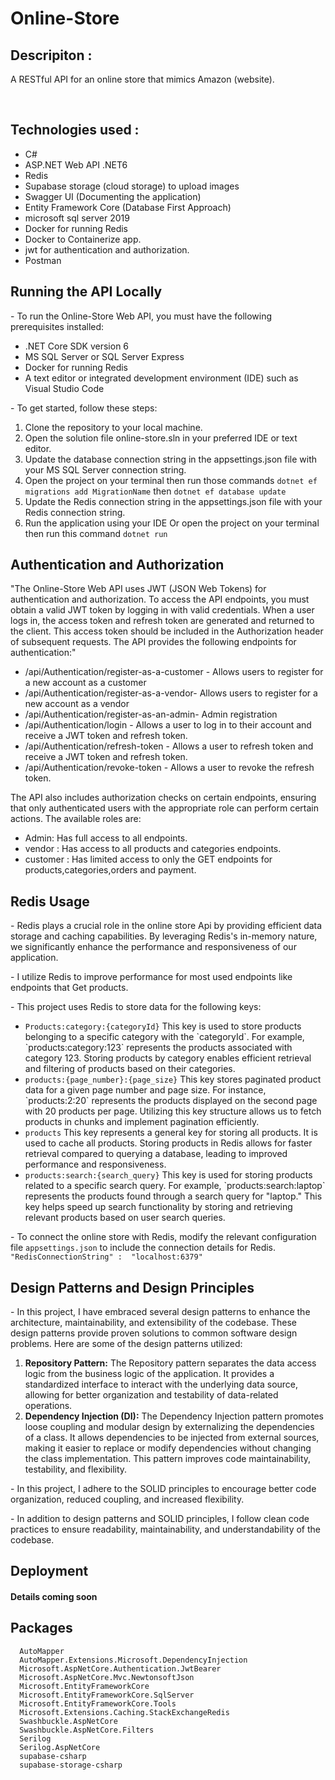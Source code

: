 # Online-Store
<h2>Descripiton :</h2>
<p> A RESTful API for an online store that mimics Amazon (website).</p>
<br/>
<h2>Technologies used :</h2>
<ul>
  <li>C#</li>
  <li>ASP.NET Web API .NET6</li>
  <li>Redis</li>
  <li>Supabase storage (cloud storage) to upload images</li>
  <li>Swagger UI (Documenting the application)</li>
  <li>Entity Framework Core (Database First Approach)</li>
  <li>microsoft sql server 2019</li>
  <li>Docker for running Redis</li>
  <li>Docker to Containerize app.</li>
  <li>jwt for authentication and authorization.</li>
  <li>Postman</li>
</ul>



<h2>Running the API Locally</h2>
- To run the Online-Store Web API, you must have the following prerequisites installed:
<ul>
  <li>.NET Core SDK version 6 </li>
  <li>MS SQL Server or SQL Server Express</li>
  <li>Docker for running Redis</li>
  <li>A text editor or integrated development environment (IDE) such as Visual Studio Code</li>
</ul>
- To get started, follow these steps:
<ol>
  <li>Clone the repository to your local machine.</li>
  <li>Open the solution file online-store.sln in your preferred IDE or text editor.</li>
  <li>Update the database connection string in the appsettings.json file with your MS SQL Server connection string.</li>
  <li> Open the project on your terminal then run those commands <code>dotnet ef migrations add MigrationName</code> then <code>dotnet ef database update</code> </li>
  <li>Update the Redis connection string in the appsettings.json file with your Redis connection string.</li>
  <li>Run the application using your IDE Or open the project on your terminal then run this command <code>dotnet run</code></li>
  
</ol>
<h2>Authentication and Authorization</h2>
<p dir="auto">
"The Online-Store Web API uses  JWT (JSON Web Tokens) for authentication and authorization.
To access the API endpoints, you must obtain a valid JWT token by logging in with valid credentials. When a user logs in, the access token and refresh token are generated and returned to the client. This access token should be included in the Authorization header of subsequent requests. The API provides the following endpoints for authentication:"
</p>
<ul> 
<li>/api/Authentication/register-as-a-customer - Allows users to register for a new account as a customer</li>
<li>/api/Authentication/register-as-a-vendor- Allows users to register for a new account as a vendor</li>
<li>/api/Authentication/register-as-an-admin- Admin registration</li>
<li>/api/Authentication/login - Allows a user to log in to their account and receive a JWT token and refresh token.</li>
<li>/api/Authentication/refresh-token - Allows a user to refresh token and receive a JWT token and refresh token.</li>
<li>/api/Authentication/revoke-token - Allows a user to revoke the refresh token.</li>
</ul>
<p>
  The API also includes authorization checks on certain endpoints, ensuring that only authenticated users with the appropriate role can perform certain actions. The available roles are:
</p>
<ul>
  <li>Admin: Has full access to all endpoints.</li>
  <li>vendor : Has access to all products and categories endpoints.</li>
  <li>customer : Has limited access to only the GET endpoints for products,categories,orders and payment.</li>
</ul>
<h2>Redis Usage</h2>
<p>
  - Redis plays a crucial role in the online store Api by providing efficient data storage and caching capabilities. By leveraging Redis's in-memory nature, we significantly enhance the performance and responsiveness of our application. 
</p>
<p>
  - I utilize Redis to improve performance for most used endpoints like endpoints that Get products.
</p>
<p>- This project uses Redis to store data for the following keys:</p>
<ul>
  <li><code>Products:category:{categoryId}</code> This key is used to store products belonging to a specific category with the `categoryId`. For example, `products:category:123` represents the products associated with category 123. Storing products by category enables efficient retrieval and filtering of products based on their categories.</li>
  <li>
    <code>products:{page_number}:{page_size}</code> This key stores paginated product data for a given page number and page size. For instance, `products:2:20` represents the products displayed on the second page with 20 products per page. Utilizing this key structure allows us to fetch products in chunks and implement pagination efficiently.
  </li>
  <li>
     <code>products</code> This key represents a general key for storing all products. It is used to cache all products. Storing products in Redis allows for faster retrieval compared to querying a database, leading to improved performance and responsiveness.
  </li>
  <li>
    <code>products:search:{search_query}</code> This key is used for storing products related to a specific search query. For example, `products:search:laptop` represents the products found through a search query for "laptop." This key helps speed up search functionality by storing and retrieving relevant products based on user search queries.
  </li>
    
  
</ul>

<p>
  - To connect the online store with Redis, modify the relevant configuration file <code>appsettings.json</code> to include the connection details for Redis. 
  <code>"RedisConnectionString" :  "localhost:6379"</code>
</p>

<h2>Design Patterns and Design Principles</h2>
<p> - In this project, I have embraced several design patterns to enhance the architecture, maintainability, and extensibility of the codebase. These design patterns provide proven solutions to common software design problems. Here are some of the design patterns utilized: </p>
<ol>
  <li><b>Repository Pattern:</b> The Repository pattern separates the data access logic from the business logic of the application. It provides a standardized interface to interact with the underlying data source, allowing for better organization and testability of data-related operations.</li>
  <li><b>Dependency Injection (DI):</b> The Dependency Injection pattern promotes loose coupling and modular design by externalizing the dependencies of a class. It allows dependencies to be injected from external sources, making it easier to replace or modify dependencies without changing the class implementation. This pattern improves code maintainability, testability, and flexibility.</li>
</ol>
<p>- In this project, I adhere to the SOLID principles to encourage better code organization, reduced coupling, and increased flexibility.  </p>
<p>- In addition to design patterns and SOLID principles, I follow clean code practices to ensure readability, maintainability, and understandability of the codebase. </p>



<h2>Deployment</h2>
<h4>Details coming soon</h4>
<h2>Packages</h2>
<pre class="notranslate" style="position: relative;"><code>  AutoMapper
  AutoMapper.Extensions.Microsoft.DependencyInjection
  Microsoft.AspNetCore.Authentication.JwtBearer
  Microsoft.AspNetCore.Mvc.NewtonsoftJson
  Microsoft.EntityFrameworkCore
  Microsoft.EntityFrameworkCore.SqlServer
  Microsoft.EntityFrameworkCore.Tools
  Microsoft.Extensions.Caching.StackExchangeRedis
  Swashbuckle.AspNetCore 
  Swashbuckle.AspNetCore.Filters
  Serilog
  Serilog.AspNetCore
  supabase-csharp
  supabase-storage-csharp
</code><div class="open_grepper_editor" title="Edit &amp; Save To Grepper"></div></pre>
